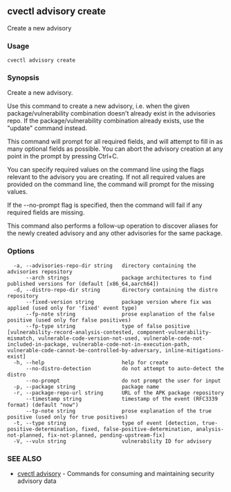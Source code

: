 ## cvectl advisory create

Create a new advisory

### Usage

```
cvectl advisory create
```

### Synopsis

Create a new advisory.

Use this command to create a new advisory, i.e. when the given
package/vulnerability combination doesn't already exist in the advisories repo.
If the package/vulnerability combination already exists, use the "update"
command instead.

This command will prompt for all required fields, and will attempt to fill in
as many optional fields as possible. You can abort the advisory creation at any
point in the prompt by pressing Ctrl+C.

You can specify required values on the command line using the flags relevant to
the advisory you are creating. If not all required values are provided on the
command line, the command will prompt for the missing values.

If the --no-prompt flag is specified, then the command will fail if any
required fields are missing.

This command also performs a follow-up operation to discover aliases for the
newly created advisory and any other advisories for the same package.

### Options

```
  -a, --advisories-repo-dir string   directory containing the advisories repository
      --arch strings                 package architectures to find published versions for (default [x86_64,aarch64])
  -d, --distro-repo-dir string       directory containing the distro repository
      --fixed-version string         package version where fix was applied (used only for 'fixed' event type)
      --fp-note string               prose explanation of the false positive (used only for false positives)
      --fp-type string               type of false positive [vulnerability-record-analysis-contested, component-vulnerability-mismatch, vulnerable-code-version-not-used, vulnerable-code-not-included-in-package, vulnerable-code-not-in-execution-path, vulnerable-code-cannot-be-controlled-by-adversary, inline-mitigations-exist]
  -h, --help                         help for create
      --no-distro-detection          do not attempt to auto-detect the distro
      --no-prompt                    do not prompt the user for input
  -p, --package string               package name
  -r, --package-repo-url string      URL of the APK package repository
      --timestamp string             timestamp of the event (RFC3339 format) (default "now")
      --tp-note string               prose explanation of the true positive (used only for true positives)
  -t, --type string                  type of event [detection, true-positive-determination, fixed, false-positive-determination, analysis-not-planned, fix-not-planned, pending-upstream-fix]
  -V, --vuln string                  vulnerability ID for advisory
```

### SEE ALSO

* [cvectl advisory](cvectl_advisory.md)	 - Commands for consuming and maintaining security advisory data


